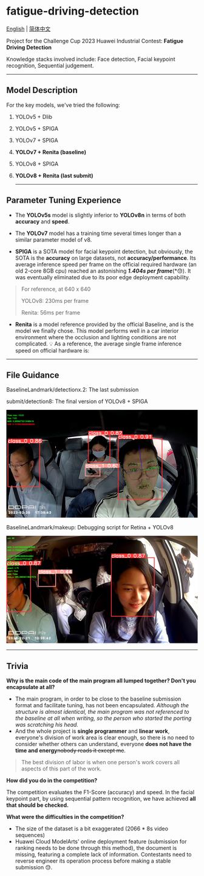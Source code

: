 # fatigue-driving-detection
[English](README.md) | [简体中文](README.zh-CN.md)

Project for the Challenge Cup 2023 Huawei Industrial Contest: **Fatigue Driving Detection**

Knowledge stacks involved include: Face detection, Facial keypoint recognition, Sequential judgement.

---

## Model Description

For the key models, we've tried the following:

1. YOLOv5 + Dlib
2. YOLOv5 + SPIGA
3. YOLOv7 + SPIGA
4. **YOLOv7 + Renita (baseline)**
5. YOLOv8 + SPIGA
6. **YOLOv8 + Renita (last submit)**
    
    ---
    

## Parameter Tuning Experience

- The **YOLOv5s** model is slightly inferior to **YOLOv8n** in terms of both **accuracy** and **speed**.
  
- The **YOLOv7** model has a training time several times longer than a similar parameter model of v8.

- **SPIGA** is a SOTA model for facial keypoint detection, but obviously, the SOTA is the **accuracy** on large datasets, not **accuracy/performance**. Its average inference speed per frame on the official required hardware (an old 2-core 8GB cpu) reached an astonishing ***1.404s per frame***(*😓). It was eventually eliminated due to its poor edge deployment capability.
> For reference, at 640 x 640
> 
> YOLOv8: 230ms per frame
> 
> Renita: 56ms per frame
> 
- **Renita** is a model reference provided by the official Baseline, and is the model we finally chose. This model performs well in a car interior environment where the occlusion and lighting conditions are not complicated.
  💡 As a reference, the average single frame inference speed on official hardware is:


---

## File Guidance

BaselineLandmark/detectionx.2: The last submission

submit/detection8: The final version of YOLOv8 + SPIGA

![Untitled](README/Untitled.jpeg)

BaselineLandmark/makeup: Debugging script for Retina + YOLOv8

![frame_120.jpg](README/frame_120.jpg)


---

## Trivia

**Why is the main code of the main program all lumped together? Don't you encapsulate at all?**

- The main program, in order to be close to the baseline submission format and facilitate tuning, has not been encapsulated. *Although the structure is almost identical, the main program was not referenced to the baseline at all when writing, so the person who started the porting was scratching his head.*
- And the whole project is **single programmer** and **linear work**, everyone's division of work area is clear enough, so there is no need to consider whether others can understand, everyone **does not have the time and energy**~~nobody reads it except me~~.

> The best division of labor is when one person's work covers all aspects of this part of the work.
> 

**How did you do in the competition?**

The competition evaluates the F1-Score (accuracy) and speed. In the facial keypoint part, by using sequential pattern recognition, we have achieved **all that should be checked.**

**What were the difficulties in the competition?**

- The size of the dataset is a bit exaggerated (2066 * 8s video sequences)
- Huawei Cloud ModelArts' online deployment feature (submission for ranking needs to be done through this method), the document is missing, featuring a complete lack of information. Contestants need to reverse engineer its operation process before making a stable submission 😓.
